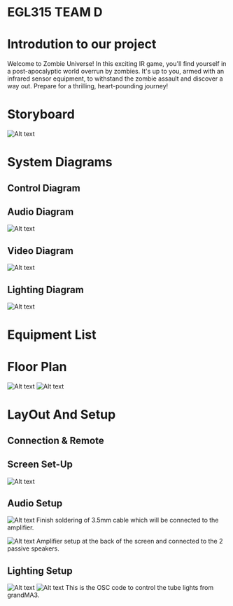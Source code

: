 # EGL315 TEAM D

# Introdution to our project
Welcome to Zombie Universe! In this exciting IR game, you'll find yourself in a post-apocalyptic world overrun by zombies. It's up to you, armed with an infrared sensor equipment, to withstand the zombie assault and discover a way out. Prepare for a thrilling, heart-pounding journey!

# Storyboard
![Alt text](images/storyboard.jpeg)

# System Diagrams
 ## Control Diagram


## Audio Diagram
![Alt text](images/Audio%20Diagram.png)

## Video Diagram
![Alt text](<images/video diagram.png>)

## Lighting Diagram
![Alt text](images/lighting%20diagram.png)


# Equipment List


# Floor Plan
![Alt text](images/Floor%20Plan%201.jpg)
![Alt text](images/Floor%20Plan%202.jpg)

# LayOut And Setup

## Connection & Remote



## Screen Set-Up
![Alt text](images/Screen.jpg)



## Audio Setup
![Alt text](images/3.5mm%20Cable%20made%20finish%20for%20315.jpg)
Finish soldering of 3.5mm cable which will be connected to the amplifier.

![Alt text](images/Amplifier%20Setup%20for%20315.jpg)
Amplifier setup at the back of the screen and connected to the 2 passive speakers.

## Lighting Setup
![Alt text](images/lighting%20setup.jpeg)
![Alt text](images/osc%20to%20ma3.jpeg)
This is the OSC code to control the tube lights from grandMA3.


